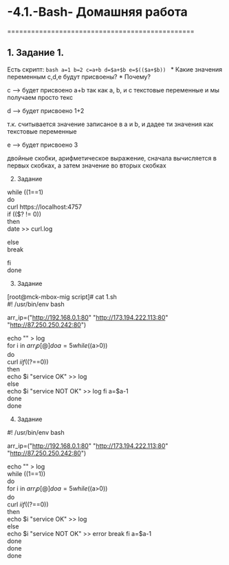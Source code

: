 # -4.1.-Bash- Домашняя работа
===============================================

## 1. Задание 1.

Есть скрипт:
	```bash
	a=1
	b=2
	c=a+b
	d=$a+$b
	e=$(($a+$b))
	```
	* Какие значения переменным c,d,e будут присвоены?
	* Почему?

с --> будет присвоено a+b
так как a, b, и с текстовые переменные и мы получаем просто текс 

d --> будет присвоено 1+2

т.к. считывается значение записаное в a и b, и дадее ти значения
как текстовые переменные

e --> будет присвоено 3

двойные скобки, арифметическое выражение, сначала вычисляется в первых скобках, а затем 
значение во вторых скобках

2. Задание

while ((1==1)  
do  
curl https://localhost:4757  
if (($? != 0))  
then  
date >> curl.log  
  
else  
break  
  
fi  
done  

3. Задание

[root@mck-mbox-mig script]# cat 1.sh  
#! /usr/bin/env bash  
  
arr_ip=("http://192.168.0.1:80" "http://173.194.222.113:80" "http://87.250.250.242:80")  
  
echo "" > log  
for i in ${arr_ip[@]}  
do  
a=5  
while (($a>0))  
do  
curl $i  
if (($?==0))  
then  
echo $i   "service OK" >> log  
else  
echo $i   "service NOT OK" >> log  
fi  
a=$a-1  
done  
done  
  
  
4. Задание

#! /usr/bin/env bash
  
arr_ip=("http://192.168.0.1:80" "http://173.194.222.113:80" "http://87.250.250.242:80")  
  
echo "" > log  
while ((1==1))  
do  
for i in ${arr_ip[@]}  
do  
a=5  
while (($a>0))  
do  
curl $i  
if (($?==0))  
then  
echo $i   "service OK" >> log  
else  
echo $i   "service NOT OK" >> error  
break  
fi  
a=$a-1  
done  
done  
done  
